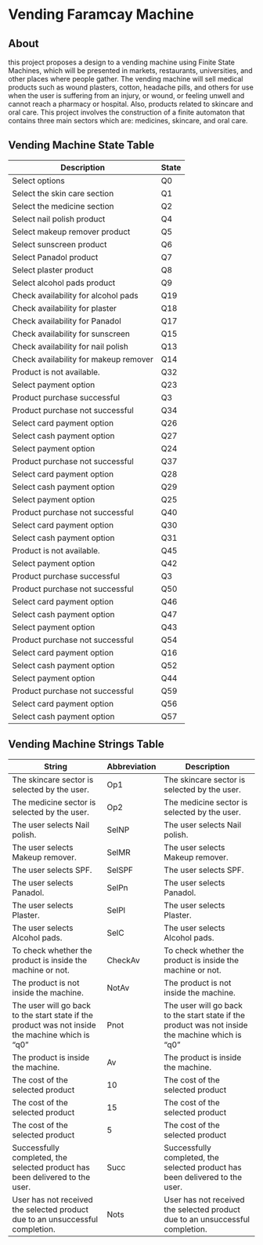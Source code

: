 <h1> Vending Faramcay Machine </h1>
<h2> About </h2>

this project proposes a design to a vending machine using Finite State Machines, which will be presented in markets, restaurants, universities, and other places where people gather. The vending machine will sell medical products such as wound plasters, cotton, headache pills, and others for use when the user is suffering from an injury, or wound, or feeling unwell and cannot reach a pharmacy or hospital. Also, products related to skincare and oral care. This project involves the construction of a finite automaton that contains three main sectors which are: medicines, skincare, and oral care.

<h2> Vending Machine State Table </h2>

| Description | State |
| --- | --- |
| Select options | Q0 |
| Select the skin care section | Q1 |
| Select the medicine section | Q2 |
| Select nail polish product | Q4 |
| Select makeup remover product | Q5 |
| Select sunscreen product | Q6 |
| Select Panadol product | Q7 |
| Select plaster product | Q8 |
| Select alcohol pads product | Q9 |
| Check availability for alcohol pads | Q19 |
| Check availability for plaster | Q18 |
| Check availability for Panadol | Q17 |
| Check availability for sunscreen | Q15 |
| Check availability for nail polish | Q13 |
| Check availability for makeup remover | Q14 |
| Product is not available. | Q32 |
| Select payment option | Q23 |
| Product purchase successful | Q3 |
| Product purchase not successful | Q34 |
| Select card payment option | Q26 |
| Select cash payment option | Q27 |
| Select payment option | Q24 |
| Product purchase not successful | Q37 |
| Select card payment option | Q28 |
| Select cash payment option | Q29 |
| Select payment option | Q25 |
| Product purchase not successful | Q40 |
| Select card payment option | Q30 |
| Select cash payment option | Q31 |
| Product is not available. | Q45 |
| Select payment option | Q42 |
| Product purchase successful | Q3 |
| Product purchase not successful | Q50 |
| Select card payment option | Q46 |
| Select cash payment option | Q47 |
| Select payment option | Q43 |
| Product purchase not successful | Q54 |
| Select card payment option | Q16 |
| Select cash payment option | Q52 |
| Select payment option | Q44 |
| Product purchase not successful | Q59 |
| Select card payment option | Q56 |
| Select cash payment option | Q57 |

<h2> Vending Machine Strings Table </h2>

| String | Abbreviation | Description |
| --- | --- | --- |
| The skincare sector is selected by the user. | Op1 | The skincare sector is selected by the user. |
| The medicine sector is selected by the user. | Op2 | The medicine sector is selected by the user. |
| The user selects Nail polish. | SelNP | The user selects Nail polish. |
| The user selects Makeup remover. | SelMR | The user selects Makeup remover. |
| The user selects SPF. | SelSPF | The user selects SPF. |
| The user selects Panadol. | SelPn | The user selects Panadol. |
| The user selects Plaster. | SelPl | The user selects Plaster. |
| The user selects Alcohol pads. | SelC | The user selects Alcohol pads. |
| To check whether the product is inside the machine or not. | CheckAv | To check whether the product is inside the machine or not. |
| The product is not inside the machine. | NotAv | The product is not inside the machine. |
| The user will go back to the start state if the product was not inside the machine which is “q0” | Pnot | The user will go back to the start state if the product was not inside the machine which is “q0” |
| The product is inside the machine. | Av | The product is inside the machine. |
| The cost of the selected product | 10 | The cost of the selected product |
| The cost of the selected product | 15 | The cost of the selected product |
| The cost of the selected product | 5 | The cost of the selected product |
| Successfully completed, the selected product has been delivered to the user. | Succ | Successfully completed, the selected product has been delivered to the user. |
| User has not received the selected product due to an unsuccessful completion. | Nots | User has not received the selected product due to an unsuccessful completion. |


